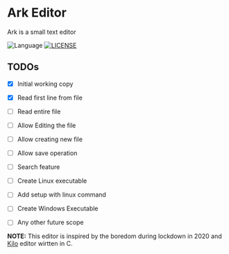 # Ark Editor
Ark is a small text editor

![Language](https://img.shields.io/badge/language-C++14-blue)
[![LICENSE](https://img.shields.io/github/license/octopi-labs/arkeditor)](LICENSE)

## TODOs
- [x] Initial working copy
- [x] Read first line from file
- [ ] Read entire file
- [ ] Allow Editing the file
- [ ] Allow creating new file
- [ ] Allow save operation
- [ ] Search feature
- [ ] Create Linux executable
- [ ] Add setup with linux command
- [ ] Create Windows Executable
- [ ] Any other future scope


**NOTE:** This editor is inspired by the boredom during lockdown in 2020 and [Kilo](https://github.com/antirez/kilo) editor wirtten in C.
